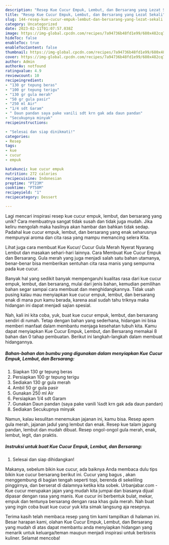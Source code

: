 ```yaml
---
description: "Resep Kue Cucur Empuk, Lembut, dan Bersarang yang Lezat Sekali"
title: "Resep Kue Cucur Empuk, Lembut, dan Bersarang yang Lezat Sekali"
slug: 144-resep-kue-cucur-empuk-lembut-dan-bersarang-yang-lezat-sekali
category: Uncategorized
date: 2023-02-11T01:07:57.038Z
image: https://img-global.cpcdn.com/recipes/7a94736b48fd1e99/680x482cq70/kue-cucur-empuk-lembut-dan-bersarang-foto-resep-utama.jpg
hideToc: false
enableToc: true
enableTocContent: false
thumbnail: https://img-global.cpcdn.com/recipes/7a94736b48fd1e99/680x482cq70/kue-cucur-empuk-lembut-dan-bersarang-foto-resep-utama.jpg
cover: https://img-global.cpcdn.com/recipes/7a94736b48fd1e99/680x482cq70/kue-cucur-empuk-lembut-dan-bersarang-foto-resep-utama.jpg
author: Admin
authorAv: notfound
ratingvalue: 4.9
reviewcount: 10
recipeingredient:
- "130 gr tepung beras"
- "100 gr tepung terigu"
- "130 gr gula merah"
- "50 gr gula pasir"
- "250 ml Air"
- "1/4 sdt Garam"
- " Daun pandan saya pake vanili sdt krn gak ada daun pandan"
- "Secukupnya minyak"
recipeinstructions:

- "Selesai dan siap dinikmati!"
categories:
- Resep
tags:
- kue
- cucur
- empuk

katakunci: kue cucur empuk 
nutrition: 272 calories
recipecuisine: Indonesian
preptime: "PT23M"
cooktime: "PT50M"
recipeyield: "1"
recipecategory: Dessert

---
```





Lagi mencari inspirasi resep kue cucur empuk, lembut, dan bersarang yang unik? Cara membuatnya sangat tidak susah dan tidak juga mudah. Jika keliru mengolah maka hasilnya akan hambar dan bahkan tidak sedap. Padahal kue cucur empuk, lembut, dan bersarang yang enak seharusnya mempunyai aroma dan cita rasa yang mampu memancing selera Kita.





Lihat juga cara membuat Kue Kucur/ Cucur Gula Merah Nyerat Nyarang Lembut dan masakan sehari-hari lainnya. Cara Membuat Kue Cucur Empuk dan Bersarang. Gula merah yang juga menjadi salah satu bahan utamanya, benar-benar bisa memberikan sentuhan cita rasa manis yang sempurna pada kue cucur.

Banyak hal yang sedikit banyak mempengaruhi kualitas rasa dari kue cucur empuk, lembut, dan bersarang, mulai dari jenis bahan, kemudian pemilihan bahan segar sampai cara membuat dan menghidangkannya. Tidak usah pusing kalau mau menyiapkan kue cucur empuk, lembut, dan bersarang enak di mana pun kamu berada, karena asal sudah tahu triknya maka hidangan ini dapat menjadi sajian spesial.






Nah, kali ini kita coba, yuk, buat kue cucur empuk, lembut, dan bersarang sendiri di rumah. Tetap dengan bahan yang sederhana, hidangan ini bisa memberi manfaat dalam membantu menjaga kesehatan tubuh kita. Kamu dapat menyiapkan Kue Cucur Empuk, Lembut, dan Bersarang memakai 8 bahan dan 0 tahap pembuatan. Berikut ini langkah-langkah dalam membuat hidangannya.

<!--inarticleads1-->

##### Bahan-bahan dan bumbu yang digunakan dalam menyiapkan Kue Cucur Empuk, Lembut, dan Bersarang:

1. Siapkan 130 gr tepung beras
1. Persiapkan 100 gr tepung terigu
1. Sediakan 130 gr gula merah
1. Ambil 50 gr gula pasir
1. Gunakan 250 ml Air
1. Persiapkan 1/4 sdt Garam
1. Gunakan  Daun pandan (saya pake vanili ¼sdt krn gak ada daun pandan)
1. Sediakan Secukupnya minyak


Namun, kalau kesulitan menemukan jajanan ini, kamu bisa. Resep apem gula merah, jajanan jadul yang lembut dan enak. Resep kue talam jagung pandan, lembut dan mudah dibuat. Resep ongol-ongol gula merah, enak, lembut, legit, dan praktis. 

<!--inarticleads2-->

##### Instruksi untuk buat Kue Cucur Empuk, Lembut, dan Bersarang:


1. Selesai dan siap dihidangkan!

Makanya, sebelum bikin kue cucur, ada baiknya Anda membaca dulu tips bikin kue cucur bersarang berikut ini. Cucur yang bagus , akan menggembung di bagian tengah seperti topi, berenda di sekeliling pinggirnya, dan berserat di dalamnya ketika kita sobek. Urbanjabar.com - Kue cucur merupakan jajan yang mudah kita jumpai dan biasanya dijual dipasar dengan rasa yang manis. Kue cucur ini berbentuk bulat, mekar, empuk dan tentunya bersarang dengan rasa khas gula merah. Nah buat yang ingin coba buat kue cucur yuk kita simak langsung aja resepnya. 

Terima kasih telah membaca resep yang tim kami tampilkan di halaman ini. Besar harapan kami, olahan Kue Cucur Empuk, Lembut, dan Bersarang yang mudah di atas dapat membantu anda menyiapkan hidangan yang menarik untuk keluarga/teman maupun menjadi inspirasi untuk berbisnis kuliner. Selamat mencoba!
